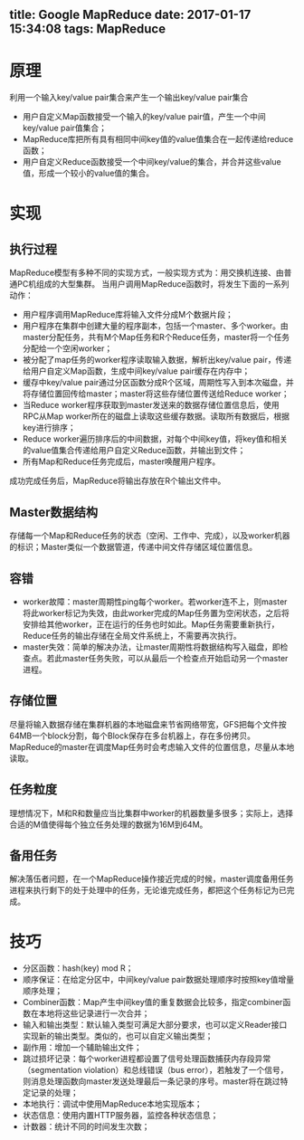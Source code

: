 title: Google MapReduce
date: 2017-01-17 15:34:08
tags: MapReduce
---
<!-- more -->
# 原理
利用一个输入key/value pair集合来产生一个输出key/value pair集合
* 用户自定义Map函数接受一个输入的key/value pair值，产生一个中间key/value pair值集合；
* MapReduce库把所有具有相同中间key值的value值集合在一起传递给reduce函数；
* 用户自定义Reduce函数接受一个中间key/value的集合，并合并这些value值，形成一个较小的value值的集合。

# 实现

## 执行过程
MapReduce模型有多种不同的实现方式，一般实现方式为：用交换机连接、由普通PC机组成的大型集群。
当用户调用MapReduce函数时，将发生下面的一系列动作：
* 用户程序调用MapReduce库将输入文件分成M个数据片段；
* 用户程序在集群中创建大量的程序副本，包括一个master、多个worker。由master分配任务，共有M个Map任务和R个Reduce任务，master将一个任务分配给一个空闲worker；
* 被分配了map任务的worker程序读取输入数据，解析出key/value pair，传递给用户自定义Map函数，生成中间key/value pair缓存在内存中；
* 缓存中key/value pair通过分区函数分成R个区域，周期性写入到本次磁盘，并将存储位置回传给master；master将这些存储位置传送给Reduce worker；
* 当Reduce worker程序获取到master发送来的数据存储位置信息后，使用RPC从Map worker所在的磁盘上读取这些缓存数据。读取所有数据后，根据key进行排序；
* Reduce worker遍历排序后的中间数据，对每个中间key值，将key值和相关的value值集合传递给用户自定义Reduce函数，并输出到文件；
* 所有Map和Reduce任务完成后，master唤醒用户程序。

成功完成任务后，MapReduce将输出存放在R个输出文件中。

## Master数据结构
存储每一个Map和Reduce任务的状态（空闲、工作中、完成），以及worker机器的标识；Master类似一个数据管道，传递中间文件存储区域位置信息。

## 容错
* worker故障：master周期性ping每个worker。若worker连不上，则master将此worker标记为失效，由此worker完成的Map任务置为空闲状态，之后将安排给其他worker，正在运行的任务也时如此。Map任务需要重新执行，Reduce任务的输出存储在全局文件系统上，不需要再次执行。
* master失效：简单的解决办法，让master周期性将数据结构写入磁盘，即检查点。若此master任务失败，可以从最后一个检查点开始启动另一个master进程。

## 存储位置
尽量将输入数据存储在集群机器的本地磁盘来节省网络带宽，GFS把每个文件按64MB一个block分割，每个Block保存在多台机器上，存在多份拷贝。MapReduce的master在调度Map任务时会考虑输入文件的位置信息，尽量从本地读取。

## 任务粒度
理想情况下，M和R和数量应当比集群中worker的机器数量多很多；实际上，选择合适的M值使得每个独立任务处理的数据为16M到64M。

## 备用任务
解决落伍者问题，在一个MapReduce操作接近完成的时候，master调度备用任务进程来执行剩下的处于处理中的任务，无论谁完成任务，都把这个任务标记为已完成。

# 技巧
* 分区函数：hash(key) mod R；
* 顺序保证：在给定分区中，中间key/value pair数据处理顺序时按照key值增量顺序处理；
* Combiner函数：Map产生中间key值的重复数据会比较多，指定combiner函数在本地将这些记录进行一次合并；
* 输入和输出类型：默认输入类型可满足大部分要求，也可以定义Reader接口实现新的输出类型。类似的，也可以自定义输出类型；
* 副作用：增加一个辅助输出文件；
* 跳过损坏记录：每个worker进程都设置了信号处理函数捕获内存段异常（segmentation violation）和总线错误（bus error），若触发了一个信号，则消息处理函数向master发送处理最后一条记录的序号。master将在跳过特定记录的处理；
* 本地执行：调试中使用MapReduce本地实现版本；
* 状态信息：使用内置HTTP服务器，监控各种状态信息；
* 计数器：统计不同的时间发生次数；